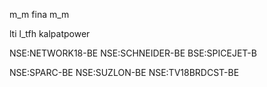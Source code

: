 m_m fina
m_m

lti
l_tfh
kalpatpower


NSE:NETWORK18-BE
NSE:SCHNEIDER-BE
BSE:SPICEJET-B

NSE:SPARC-BE
NSE:SUZLON-BE
NSE:TV18BRDCST-BE